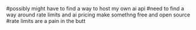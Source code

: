 #possibly might have to find a way to host my own ai api
#need to find a way around rate limits and ai pricing make somethng free and open source
#rate limits are a pain in the butt
